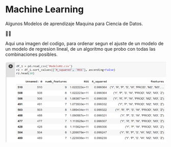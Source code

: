 # Machine Learning

Algunos Modelos de aprendizaje Maquina para Ciencia de Datos.

🐱‍💻

Aqui una imagen del codigo, para ordenar segun el ajuste de un modelo de un modelo de regresion lineal, de un algoritmo que probo con todas las combinaciones posibles.

![Image text](https://github.com/Oswaldoivann/MachineLearning/blob/main/Mejor_modelo.PNG)

